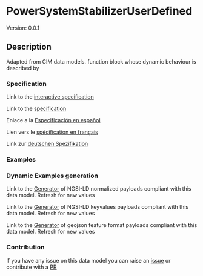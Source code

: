 # PowerSystemStabilizerUserDefined
Version: 0.0.1

## Description 

Adapted from CIM data models. function block whose dynamic behaviour is described by
### Specification

Link to the [interactive specification](https://swagger.lab.fiware.org/?url=https://raw.githubusercontent.com/smart-data-models/dataModel.EnergyCIM/master/PowerSystemStabilizerUserDefined/swagger.yaml)

Link to the [specification](https://github.com/smart-data-models/dataModel.EnergyCIM/blob/master/PowerSystemStabilizerUserDefined/doc/spec.md)

Enlace a la [Especificación en español](https://github.com/smart-data-models/dataModel.EnergyCIM/blob/master/PowerSystemStabilizerUserDefined/doc/spec_ES.md)

Lien vers le [spécification en français](https://github.com/smart-data-models/dataModel.EnergyCIM/blob/master/PowerSystemStabilizerUserDefined/doc/spec_FR.md)

Link zur [deutschen Spezifikation](https://github.com/smart-data-models/dataModel.EnergyCIM/blob/master/PowerSystemStabilizerUserDefined/doc/spec_DE.md)
### Examples
### Dynamic Examples generation

Link to the [Generator](https://smartdatamodels.org/extra/ngsi-ld_generator.php?schemaUrl=https://raw.githubusercontent.com/smart-data-models/dataModel.EnergyCIM/master/PowerSystemStabilizerUserDefined/schema.json&email=info@smartdatamodels.org) of NGSI-LD normalized payloads compliant with this data model. Refresh for new values

Link to the [Generator](https://smartdatamodels.org/extra/ngsi-ld_generator_keyvalues.php?schemaUrl=https://raw.githubusercontent.com/smart-data-models/dataModel.EnergyCIM/master/PowerSystemStabilizerUserDefined/schema.json&email=info@smartdatamodels.org) of NGSI-LD keyvalues payloads compliant with this data model. Refresh for new values

Link to the [Generator](https://smartdatamodels.org/extra/geojson_features_generator_v1.0.php?schemaUrl=https://raw.githubusercontent.com/smart-data-models/dataModel.EnergyCIM/master/PowerSystemStabilizerUserDefined/schema.json&email=info@smartdatamodels.org) of geojson feature format payloads compliant with this data model. Refresh for new values
### Contribution

 If you have any issue on this data model you can raise an [issue](https://github.com/smart-data-models/dataModel.EnergyCIM/issues)  or contribute with a [PR](https://github.com/smart-data-models/dataModel.EnergyCIM/pulls)
